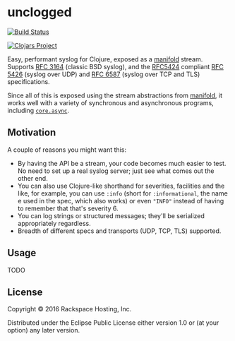 # unclogged

[![Build Status](https://travis-ci.org/RackSec/unclogged.svg?branch=master)](https://travis-ci.org/RackSec/unclogged)

[![Clojars Project](https://img.shields.io/clojars/v/unclogged.svg)](https://clojars.org/unclogged)

Easy, performant syslog for Clojure, exposed as a [manifold][manifold]
stream. Supports [RFC 3164][RFC3164] (classic BSD syslog), and the
[RFC5424][RFC5424] compliant [RFC 5426][RFC5426] (syslog over UDP) and
[RFC 6587][RFC6587] (syslog over TCP and TLS) specifications.

Since all of this is exposed using the stream abstractions from
[manifold][manifold], it works well with a variety of synchronous and
asynchronous programs, including [`core.async`][coreasync].

[manifold]: https://www.github.com/ztellman/manifold
[RFC3164]: http://tools.ietf.org/html/rfc3164
[RFC5424]: http://tools.ietf.org/html/rfc5424
[RFC5426]: http://tools.ietf.org/html/rfc5426
[RFC6587]: http://tools.ietf.org/html/rfc5426
[coreasync]: https://github.com/clojure/core.async

## Motivation

A couple of reasons you might want this:

- By having the API be a stream, your code becomes much easier to test. No
  need to set up a real syslog server; just see what comes out the other end.
- You can also use Clojure-like shorthand for severities, facilities and the
  like, for example, you can use `:info` (short for `:informational`, the name
  e used in the spec, which also works) or even `"INFO"` instead of having to
  remember that that's severity 6.
- You can log strings or structured messages; they'll be serialized
  appropriately regardless.
- Breadth of different specs and transports (UDP, TCP, TLS) supported.

## Usage

TODO

## License

Copyright © 2016 Rackspace Hosting, Inc.

Distributed under the Eclipse Public License either version 1.0 or (at
your option) any later version.
